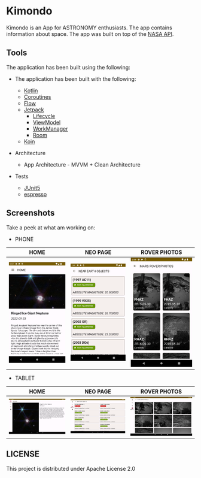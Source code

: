 # Kimondo
Kimondo is an App for ASTRONOMY enthusiasts.
The app contains information about space.
The app was built on top of the [NASA API](https://api.nasa.gov/).

## Tools
The application has been built using the following:

* The application has been built with the following:

    * [Kotlin](https://kotlinlang.org/)
    * [Coroutines](https://kotlinlang.org/docs/reference/coroutines-overview.html)
    * [Flow](https://kotlinlang.org/docs/reference/coroutines/flow.html)
    * [Jetpack](https://developer.android.com/jetpack)
        * [Lifecycle](https://developer.android.com/topic/libraries/architecture/lifecycle)
        * [ViewModel](https://developer.android.com/topic/libraries/architecture/viewmodel)
        * [WorkManager](https://developer.android.com/topic/libraries/architecture/workmanager/basics)
        * [Room](https://developer.android.com/training/data-storage/room)
    * [Koin](https://insert-koin.io/)

* Architecture
    * App Architecture - MVVM + Clean Architecture

* Tests
    * [JUnit5](https://junit.org/junit5/)
    * [espresso](https://developer.android.com/training/testing/espresso)

## Screenshots
Take a peek at what am working on:

* PHONE

| HOME                                | NEO PAGE                             | ROVER PHOTOS                          |
|-------------------------------------|--------------------------------------|---------------------------------------|
| <img src="screens/phone/home.png"/> | <img src="screens/phone/neos.png" /> | <img src="screens/phone/rover.png" /> |


* TABLET

| HOME                                  | NEO PAGE                            | ROVER PHOTOS                          |
|---------------------------------------|-------------------------------------|---------------------------------------|
| <img src="screens/tablet/home.png" /> | <img src="screens/tablet/neo.png"/> | <img src="screens/tablet/rover.png"/> |


## LICENSE
This project is distributed under Apache License 2.0